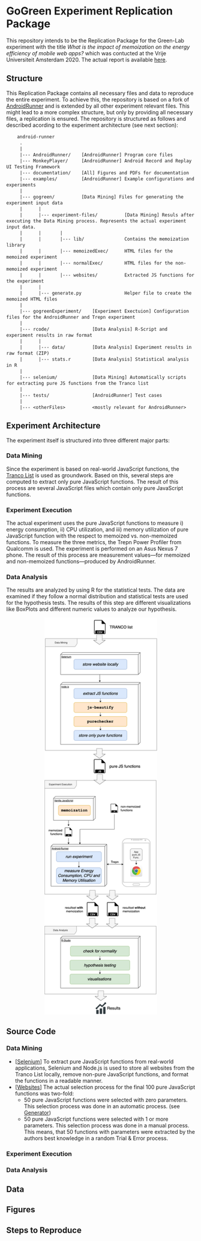 # GoGreen Experiment Replication Package
This repository intends to be the Replication Package for the Green-Lab experiment with the title _What is the impact of memoization on the energy efficiency of mobile web apps?_ which was contucted at the Vrije Universiteit Amsterdam 2020. The actual report is available [here](https://github.com/OdessaR/android-runner/blob/master/documentation/GoGreen_Report.pdf).


## Structure
This Replication Package contains all necessary files and data to reproduce the entire experiment. To achieve this, the repository is based on a fork of [AndroidRunner](https://github.com/S2-group/android-runner) and is extended by all other experiment relevant files. This might lead to a more complex structure, but only by providing all necessary files, a replication is ensured. The repository is structured as follows and described acording to the experiment architecture (see next section):

```
    android-runner
     .
     |
     |--- AndroidRunner/    [AndroidRunner] Program core files
     |--- MonkeyPlayer/     [AndroidRunner] Android Record and Replay UI Testing Framework
     |--- documentation/    [All] Figures and PDFs for documentation
     |--- examples/         [AndroidRunner] Example configurations and experiments
     |
     |--- gogreen/          [Data Mining] Files for generating the experiment input data
     |      |
     |      |--- experiment-files/          [Data Mining] Resuls after executing the Data Mining process. Represents the actual experiment input data.
     |      |       |
     |      |       |--- lib/               Contains the memoization library
     |      |       |--- memoizedExec/      HTML files for the memoized experiment
     |      |       |--- normalExec/        HTML files for the non-memoized experiment
     |      |       |--- websites/          Extracted JS functions for the experiment
     |      |
     |      |--- generate.py                Helper file to create the memoized HTML files
     |
     |--- gogreenExperiment/    [Experiment Exectuion] Configuration files for the AndroidRunner and Trepn experiment
     |
     |--- rcode/                [Data Analysis] R-Script and experiment results in raw format
     |      |
     |      |--- data/          [Data Analysis] Experiment results in raw format (ZIP)
     |      |--- stats.r        [Data Analysis] Statistical analysis in R
     |
     |--- selenium/             [Data Mining] Automatically scripts for extracting pure JS functions from the Tranco list
     |
     |--- tests/                [AndroidRunner] Test cases
     |
     |--- <otherFiles>          <mostly relevant for AndroidRunner>
```

## Experiment Architecture
The experiment itself is structured into three different major parts:

### Data Mining
Since the experiment is based on real-world JavaScript functions, the [Tranco List](https://tranco-list.eu/) is used as groundwork. Based on this, several steps are computed to extract only pure JavaScript functions. The result of this process are several JavaScript files which contain only pure JavaScript functions.

### Experiment Execution
The actual experiment uses the pure JavaScript functions to measure i) energy consumption, ii) CPU utilization, and iii) memory utilization of pure JavaScript function with the respect to memoized vs. non-memoized functions. To measure the three metrics, the Trepn Power Profiler from Qualcomm is used. The experiment is performed on an Asus Nexus 7 phone. The result of this process are measurement values—for memoized and non-memoized functions—produced by AndroidRunner.

### Data Analysis
The results are analyzed by using R for the statistical tests. The data are examined if they follow a normal distribution and statistical tests are used for the hypothesis tests. The results of this step are different visualizations like BoxPlots and different numeric values to analyze our hypothesis.


<p align="center">
    <img src="./documentation/experimentArch.png" alt="GoGreen Experiment Architecture" width="300"/>
</p>




## Source Code

### Data Mining

- [[Selenium](https://github.com/OdessaR/android-runner/tree/master/selenium)] To extract pure JavaScript functions from real-world applications, Selenium and Node.js is used to store all websites from the Tranco List locally, remove non-pure JavaScript functions, and format the functions in a readable manner.
- [[Websites](https://github.com/OdessaR/android-runner/tree/master/gogreen/experiment-files/websites)] The actual selection process for the final 100 pure JavaScript functions was two-fold:
    - 50 pure JavaScript functions were selected with zero parameters. This selection process was done in an automatic process. (see [Generator](https://github.com/OdessaR/android-runner/tree/master/gogreen/experiment-files/normalExec/generator))
    - 50 pure JavaScript functions were selected with 1 or more parameters. This selection process was done in a manual process. This means, that 50 functions with parameters were extracted by the authors best knowledge in a random Trial & Error process.

### Experiment Execution

### Data Analysis


## Data


## Figures


## Steps to Reproduce
